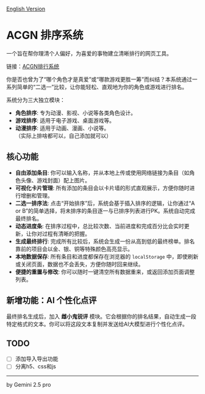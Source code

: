 [English Version](./README.en.md)

# ACGN 排序系统
一个旨在帮你理清个人偏好，为喜爱的事物建立清晰排行的网页工具。

链接：[ACGN排行系统](https://elflare.github.io/ACGN-Sorter/)

你是否也曾为了“哪个角色才是真爱”或“哪款游戏更胜一筹”而纠结？本系统通过一系列简单的“二选一”比较，让你能轻松、直观地为你的角色或游戏进行排名。

系统分为三大独立模块：
- **角色排序**: 专为动漫、影视、小说等各类角色设计。
- **游戏排序**: 适用于电子游戏、桌面游戏等。
- **动漫排序**: 适用于动画、漫画、小说等。
<br>（实际上排啥都可以，自己添加就可以）

## 核心功能

- **自由添加条目**: 你可以输入名称，并从本地上传或使用网络链接为条目（如角色头像、游戏封面）配上图片。
- **可视化卡片管理**: 所有添加的条目会以卡片墙的形式直观展示，方便你随时进行增删和管理。
- **二选一排序法**: 点击“开始排序”后，系统会基于插入排序的逻辑，让你通过“A or B”的简单选择，将未排序的条目逐一与已排序列表进行PK。系统自动完成最终排名。
- **动态进度条**: 在排序过程中，总比较次数、当前进度和完成百分比会实时更新，让你对过程有清晰的把握。
- **生成最终排行**: 完成所有比较后，系统会生成一份从高到低的最终榜单。排名靠前的项目会以金、银、铜等特殊颜色高亮显示。
- **本地数据保存**: 所有条目和进度都保存在浏览器的 `localStorage` 中，即使刷新或关闭页面，数据也不会丢失，方便你随时回来继续。
- **便捷的重置与修改**: 你可以随时一键清空所有数据重来，或返回添加页面调整列表。

## 新增功能：AI 个性化点评

最终排名生成后，加入 **雌小鬼锐评** 模块。它会根据你的排名结果，自动生成一段特定格式的文本。你可以将这段文本复制并发送给AI大模型进行个性化点评。

## TODO 
- [ ] 添加导入导出功能
- [ ] 分离h5、css和js
---

by Gemini 2.5 pro